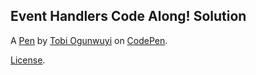 Event Handlers Code Along! Solution
-----------------------------------


A [Pen](https://codepen.io/Tobi-Ogunwuyi/pen/XJWwZxo) by [Tobi Ogunwuyi](https://codepen.io/Tobi-Ogunwuyi) on [CodePen](https://codepen.io).

[License](https://codepen.io/license/pen/XJWwZxo).